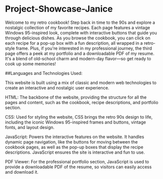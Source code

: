 # Project-Showcase-Janice

Welcome to my retro cookbook! Step back in time to the 90s and explore a nostalgic collection of my favorite recipes. Each page features a vintage Windows 95-inspired look, complete with interactive buttons that guide you through delicious dishes. As you browse the cookbook, you can click on each recipe for a pop-up box with a fun description, all wrapped in a retro-style frame. Plus, if you're interested in my professional journey, the third page offers a peek at my portfolio and a downloadable PDF of my resume. It's a blend of old-school charm and modern-day flavor—so get ready to cook up some memories!

##Languages and Technologies Used:

This website is built using a mix of classic and modern web technologies to create an interactive and nostalgic user experience.

HTML: The backbone of the website, providing the structure for all the pages and content, such as the cookbook, recipe descriptions, and portfolio section.

CSS: Used for styling the website, CSS brings the retro 90s design to life, including the iconic Windows 95-inspired frames and buttons, vintage fonts, and layout design.

JavaScript: Powers the interactive features on the website. It handles dynamic page navigation, like the buttons for moving between the cookbook pages, as well as the pop-up boxes that display the recipe descriptions. JavaScript ensures the site is interactive and fun to use.

PDF Viewer: For the professional portfolio section, JavaScript is used to provide a downloadable PDF of the resume, so visitors can easily access and download it.

